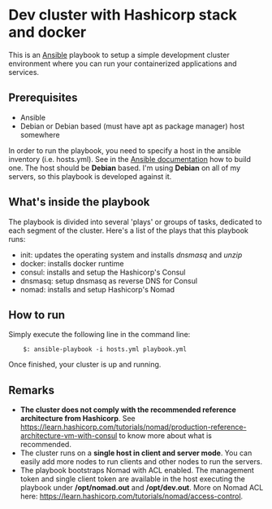 # Dev cluster with Hashicorp stack and docker

This is an [Ansible](https://www.ansible.com/) playbook to setup a simple development cluster environment where you can run your containerized applications and services.

## Prerequisites

- Ansible
- Debian or Debian based (must have apt as package manager) host somewhere

In order to run the playbook, you need to specify a host in the ansible inventory (i.e. hosts.yml). See in the [Ansible documentation](https://docs.ansible.com/ansible/latest/user_guide/intro_inventory.html) how to build one. The host should be **Debian** based. I'm using **Debian** on all of my servers, so this playbook is developed against it.

## What's inside the playbook
The playbook is divided into several 'plays' or groups of tasks, dedicated to each segment of the cluster.
Here's a list of the plays that this playbook runs:

 - init: updates the operating system and installs *dnsmasq* and *unzip*
 - docker: installs docker runtime
 - consul: installs and setup the Hashicorp's Consul
 - dnsmasq: setup dnsmasq as reverse DNS for Consul
 - nomad: installs and setup Hashicorp's Nomad

## How to run
Simply execute the following line in the command line:

```
    $: ansible-playbook -i hosts.yml playbook.yml
```

Once finished, your cluster is up and running.

## Remarks

 - **The cluster does not comply with the recommended reference architecture from Hashicorp**. See https://learn.hashicorp.com/tutorials/nomad/production-reference-architecture-vm-with-consul to know more about what is recommended.
 - The cluster runs on a **single host in client and server mode**. You can easily add more nodes to run clients and other nodes to run the servers.
 - The playbook bootstraps Nomad with ACL enabled. The management token and single client token are available in the host executing the playbook under **/opt/nomad.out** and **/opt/dev.out**. More on Nomad ACL here: https://learn.hashicorp.com/tutorials/nomad/access-control.
